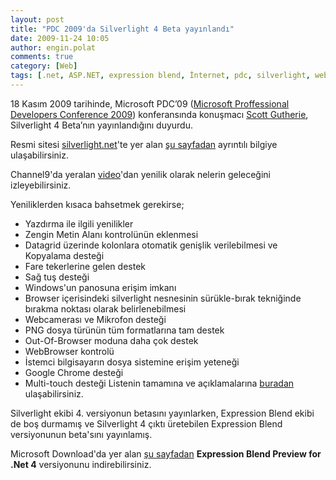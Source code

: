 ```yaml
---
layout: post
title: "PDC 2009'da Silverlight 4 Beta yayınlandı"
date: 2009-11-24 10:05
author: engin.polat
comments: true
category: [Web]
tags: [.net, ASP.NET, expression blend, İnternet, pdc, silverlight, web]
---
```

18 Kasım 2009 tarihinde, Microsoft PDC’09 (<a title="Microsoft PDC'09" href="http://microsoftpdc.com/" target="_blank" rel="noopener">Microsoft Proffessional Developers Conference 2009</a>) konferansında konuşmacı <a title="Scott Gutherie" href="http://weblogs.asp.net/scottgu/" target="_blank" rel="noopener">Scott Gutherie</a>, Silverlight 4 Beta’nın yayınlandığını duyurdu.

Resmi sitesi <a title="Silverlight" href="http://www.silverlight.net" target="_blank" rel="noopener">silverlight.net</a>'te yer alan <a title="Silverlight 4 Beta" href="http://silverlight.net/getstarted/silverlight-4-beta/" target="_blank" rel="noopener">şu sayfadan</a> ayrıntılı bilgiye ulaşabilirsiniz.

Channel9'da yeralan <a title="Silverlight 4 Beta: Whats New" href="http://channel9.msdn.com/learn/courses/Silverlight4/Overview/WhatsNew/" target="_blank" rel="noopener">video</a>'dan yenilik olarak nelerin geleceğini izleyebilirsiniz.

Yeniliklerden kısaca bahsetmek gerekirse;


*   Yazdırma ile ilgili yenilikler
*   Zengin Metin Alanı kontrolünün eklenmesi
*   Datagrid üzerinde kolonlara otomatik genişlik verilebilmesi ve Kopyalama desteği
*   Fare tekerlerine gelen destek
*   Sağ tuş desteği
*   Windows'un panosuna erişim imkanı
*   Browser içerisindeki silverlight nesnesinin sürükle-bırak tekniğinde bırakma noktası olarak belirlenebilmesi
*   Webcamerası ve Mikrofon desteği
*   PNG dosya türünün tüm formatlarına tam destek
*   Out-Of-Browser moduna daha çok destek
*   WebBrowser kontrolü
*   İstemci bilgisayarın dosya sistemine erişim yeteneği
*   Google Chrome desteği
*   Multi-touch desteği
Listenin tamamına ve açıklamalarına <a title="Silverlight 4 Beta" href="http://silverlight.net/getstarted/silverlight-4-beta/" target="_blank" rel="noopener">buradan</a> ulaşabilirsiniz.

Silverlight ekibi 4. versiyonun betasını yayınlarken, Expression Blend ekibi de boş durmamış ve Silverlight 4 çıktı üretebilen Expression Blend versiyonunun beta'sını yayınlamış.

Microsoft Download'da yer alan <a title="Expression Blend 4" href="http://www.microsoft.com/downloads/details.aspx?FamilyID=6806e466-dd25-482b-a9b3-3f93d2599699&amp;displaylang=en" target="_blank" rel="noopener">şu sayfadan</a> **Expression Blend Preview for .Net 4** versiyonunu indirebilirsiniz.

